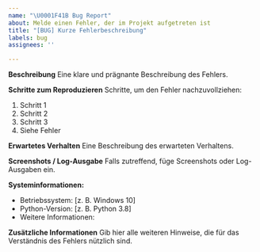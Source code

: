```yaml
---
name: "\U0001F41B Bug Report"
about: Melde einen Fehler, der im Projekt aufgetreten ist
title: "[BUG] Kurze Fehlerbeschreibung"
labels: bug
assignees: ''

---
```


**Beschreibung**
Eine klare und prägnante Beschreibung des Fehlers.

**Schritte zum Reproduzieren**
Schritte, um den Fehler nachzuvollziehen:
1. Schritt 1
2. Schritt 2
3. Schritt 3
4. Siehe Fehler

**Erwartetes Verhalten**
Eine Beschreibung des erwarteten Verhaltens.

**Screenshots / Log-Ausgabe**
Falls zutreffend, füge Screenshots oder Log-Ausgaben ein.

**Systeminformationen:**
- Betriebssystem: [z. B. Windows 10]
- Python-Version: [z. B. Python 3.8]
- Weitere Informationen:

**Zusätzliche Informationen**
Gib hier alle weiteren Hinweise, die für das Verständnis des Fehlers nützlich sind.
